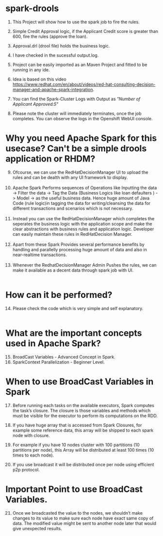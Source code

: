 # spark-drools

1) This Project will show how to use the spark job to fire the rules.<br>
2) Simple Credit Approval logic, if the Applicant Credit score is greater than 600, fire the rules (approve the loan). <br>
3) Approval.drl (drool file) holds the business logic.<br>
4) I have checked in the sucessful output.log. <br>
5) Project can be easily imported as an Maven Project and fitted to be running in any ide.
6) Idea is based on this video https://www.redhat.com/en/about/videos/red-hat-consulting-decision-manager-and-apache-spark-integration. <br>

7) You can find the Spark-Cluster Logs with Output as *"Number of Applicant Approved:5"* <br> 
8) Please note the cluster will immediately terminates, once the job completes. You can observe the logs in the Openshift WebUI console.<br>


# Why you need Apache Spark for this usecase? Can't be a simple drools application or RHDM?
9) Ofcourse, we can use the RedHatDecisionManager UI to upload the rules and can be dealth with any UI framework to display. <br><br>
10) Apache Spark Performs sequences of Operations like Inputting the data -> Filter the data -> Tag the Data (Business Logics like loan defaulters ) -> Model -> as the useful business data. Hence huge amount of Java Code (rule logic)in tagging the data for writing/cleansing the data for different transactions and scenarios which is not necessary.<br><br>
11) Instead you can use the RedHatDecisionManager which completes the seperates the business logic with the application scope and make the clear abstractions with business rules and application logic. Developer can easily maintain these rules in RedHatDecision Manager.<br><br>
12) Apart from these Spark Provides several performance benefits by handling and parallelly processing huge amount of data and also in near-realtime transactions.<br><br>
13) Whenever the RedhatDecisionManager Admin Pushes the rules, we can make it available as a decent data through spark job with UI.<br><br>

# How can it be performed?
14) Please check the code which is very simple and self explanatory.<br> <br>

# What are the important concepts used in Apache Spark?
15) BroadCast Variables - Advanced Concept in Spark.<br>
16) SparkContext Parallelization - Beginner Level.<br>


# When to use BroadCast Variables in Spark
17) Before running each tasks on the available executors, Spark computes the task’s closure. The closure is those variables and methods which must be visible for the executor to perform its computations on the RDD.<br>

18) If you have huge array that is accessed from Spark Closures, for example some reference data, this array will be shipped to each spark node with closure. <br>
19) For example if you have 10 nodes cluster with 100 partitions (10 partitions per node), this Array will be distributed at least 100 times (10 times to each node).<br>
20) If you use broadcast it will be distributed once per node using efficient p2p protocol.<br>

# Important Point to use BroadCast Variables.
21) Once we broadcasted the value to the nodes, we shouldn’t make changes to its value to make sure each node have exact same copy of data. The modified value might be sent to another node later that would give unexpected results.<br>
